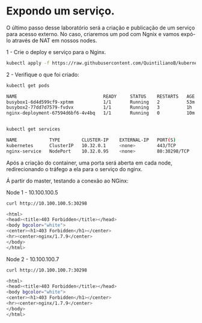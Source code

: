 # Expondo um serviço.

O último passo desse laboratório será a criação e publicação de um serviço para 
acesso externo. No caso, criaremos um pod com Ngnix e vamos expó-lo através de NAT
em nossos nodes.

1 - Crie o deploy e serviço para o Nginx.

```bash
kubectl apply -f https://raw.githubusercontent.com/QuintilianoB/kubernetes-hands-on/master/arquivos/servicos/deploy_nginx.yaml
```

2 - Verifique o que foi criado:

```bash
kubectl get pods

NAME                                READY     STATUS    RESTARTS   AGE
busybox1-6d4d599cf9-xptmm           1/1       Running   2          53m
busybox2-77dd7d7579-fvdvx           1/1       Running   3          1h
nginx-deployment-67594d6bf6-4v4bq   1/1       Running   0          10m


kubectl get services

NAME            TYPE        CLUSTER-IP    EXTERNAL-IP   PORT(S)        AGE
kubernetes      ClusterIP   10.32.0.1     <none>        443/TCP        1d
nginx-service   NodePort    10.32.0.95    <none>        80:30298/TCP   1m
```

Após a criação do container, uma porta será aberta em cada node, redirecionando o tráfego
a ela para o serviço do nginx.

Á partir do master, testando a conexão ao NGinx:

Node 1 - 10.100.100.5

```bash
curl http://10.100.100.5:30298

<html>
<head><title>403 Forbidden</title></head>
<body bgcolor="white">
<center><h1>403 Forbidden</h1></center>
<hr><center>nginx/1.7.9</center>
</body>
</html>
```

Node 2 - 10.100.100.7

```bash
curl http://10.100.100.7:30298

<html>
<head><title>403 Forbidden</title></head>
<body bgcolor="white">
<center><h1>403 Forbidden</h1></center>
<hr><center>nginx/1.7.9</center>
</body>
</html>
```

